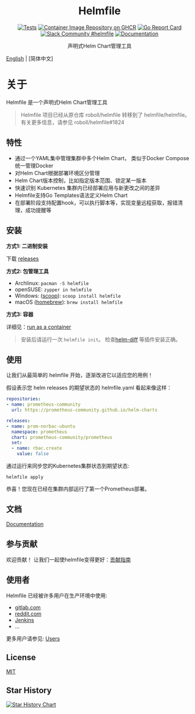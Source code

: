 <!-- markdownlint-configure-file {
  "MD013": {
    "code_blocks": false,
    "tables": false
  },
  "MD033": false,
  "MD041": false
} -->

<div align="center" markdown="1">

# Helmfile

[![Tests](https://github.com/helmfile/helmfile/actions/workflows/ci.yaml/badge.svg?branch=main)](https://github.com/helmfile/helmfile/actions/workflows/ci.yaml?query=branch%3Amain)
[![Container Image Repository on GHCR](https://ghcr-badge.deta.dev/helmfile/helmfile/latest_tag?trim=major&label=latest "Docker Repository on ghcr")](https://github.com/helmfile/helmfile/pkgs/container/helmfile)
[![Go Report Card](https://goreportcard.com/badge/github.com/helmfile/helmfile)](https://goreportcard.com/report/github.com/helmfile/helmfile)
[![Slack Community #helmfile](https://slack.sweetops.com/badge.svg)](https://slack.sweetops.com)
[![Documentation](https://readthedocs.org/projects/helmfile/badge/?version=latest&style=flat)](https://helmfile.readthedocs.io/en/latest/)

声明式Helm Chart管理工具
<br />

</div>

[English](./README.md) | [简体中文]

# 关于

Helmfile 是一个声明式Helm Chart管理工具

> Helmfile 项目已经从原仓库 roboll/helmfile 转移到了 helmfile/helmfile。有关更多信息，请参见 roboll/helmfile#1824

## 特性

- 通过一个YAML集中管理集群中多个Helm Chart， 类似于Docker Compose统一管理Docker
- 对Helm Chart根据部署环境区分管理
- Helm Chart版本控制，比如指定版本范围、锁定某一版本
- 快速识别 Kubernetes 集群内已经部署应用与新更改之间的差异
- Helmfile支持Go Templates语法定义Helm Chart
- 在部署阶段支持配置hook，可以执行脚本等，实现变量远程获取，报错清理，成功提醒等


## 安装

**方式1: 二进制安装**

下载 [releases](https://github.com/helmfile/helmfile/releases)

**方式2: 包管理工具**

* Archlinux: `pacman -S helmfile`
* openSUSE: `zypper in helmfile`
* Windows: ([scoop](https://scoop.sh/)): `scoop install helmfile`
* macOS ([homebrew](https://brew.sh/)): `brew install helmfile`

**方式3: 容器**

详细见：[run as a container](https://helmfile.readthedocs.io/en/latest/#running-as-a-container)

> 安装后请运行一次 `helmfile init`。 检查[helm-diff](https://github.com/databus23/helm-diff) 等插件安装正确。

## 使用

让我们从最简单的 helmfile 开始，逐渐改进它以适应您的用例！

假设表示您 helm releases 的期望状态的 helmfile.yaml 看起来像这样：

```yaml
repositories:
- name: prometheus-community
  url: https://prometheus-community.github.io/helm-charts

releases:
- name: prom-norbac-ubuntu
  namespace: prometheus
  chart: prometheus-community/prometheus
  set:
  - name: rbac.create
    value: false
```

通过运行来同步您的Kubernetes集群状态到期望状态:

```console
helmfile apply
```

恭喜！您现在已经在集群内部运行了第一个Prometheus部署。


## 文档

[Documentation](https://helmfile.readthedocs.io/)


## 参与贡献

欢迎贡献！ 让我们一起使helmfile变得更好：[贡献指南](https://helmfile.readthedocs.io/en/latest/contributing/)


## 使用者

Helmfile 已经被许多用户在生产环境中使用:

* [gitlab.com](https://gitlab.com)
* [reddit.com](https://reddit.com)
* [Jenkins](https://jenkins.io)
* ...

更多用户请参见: [Users](https://helmfile.readthedocs.io/en/latest/users/)


## License

[MIT](https://github.com/helmfile/helmfile/blob/main/LICENSE)

## Star History

[![Star History Chart](https://api.star-history.com/svg?repos=helmfile/helmfile&type=Date)](https://star-history.com/#helmfile/helmfile&Date)

